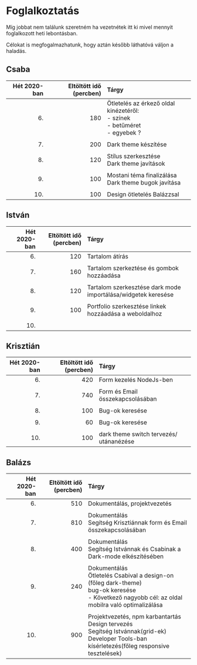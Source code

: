 # Foglalkoztatás

Míg jobbat nem találunk szeretném ha vezetnétek itt ki mivel mennyit foglalkozott heti lebontásban.

Célokat is megfogalmazhatunk, hogy aztán később láthatóvá váljon a haladás.

## Csaba

| Hét 2020-ban | Eltöltött idő (percben) | Tárgy                                                                                  |
| -----------: | ----------------------: | :------------------------------------------------------------------------------------- |
|           6. |                     180 | Ötletelés az érkező oldal kinézetéről: <br> - színek <br> - betűméret <br> - egyebek ? |
|              |                         |                         |
|           7. |                     200 | Dark theme készítése                        |
|              |                         |                         |
|           8. |                     120 | Stílus szerkesztése <br> Dark theme javítások                      |
|              |                         |                         |
|           9. |                     100 | Mostani téma finalizálása <br> Dark theme bugok javítása                        |
|              |                         |                         |
|          10. |                     100 | Design ötletelés Balázzsal                        |

## István

| Hét 2020-ban | Eltöltött idő (percben) | Tárgy           |
| -----------: | ----------------------: | :-------------- |
|           6. |                   120   | Tartalom átírás |
|              |                         |                 |
|           7. |                    160  | Tartalom szerkeztése és gombok hozzáadása                    |
|              |                         |                              |
|           8. |                     120 |   Tartalom szerkesztése dark mode importálása/widgetek keresése                           |
|              |                         |                         |
|           9. |                   100   |     Portfolio szerkesztése linkek hozzáadása a weboldalhoz                    |
|              |                         |                         |
|          10. |                         |                         |

## Krisztián

| Hét 2020-ban | Eltöltött idő (percben) | Tárgy                               |
| -----------: | ----------------------: | :----------------------             |
|           6. |                     420 | Form kezelés NodeJs-ben             |
|              |                         |                                     |
|           7. |                     740 | Form és Email összekapcsolásában    |
|              |                         |                                     |
|           8. |                     100 | Bug-ok keresése                     |
|              |                         |                                     |
|           9. |                     60  | Bug-ok keresése                     |
|              |                         |                                     |
|          10. |                     100 | dark theme switch tervezés/ utánanézése  |

## Balázs

| Hét 2020-ban | Eltöltött idő (percben) | Tárgy                        |
| -----------: | ----------------------: | :--------------------------- |
|           6. |                     510 | Dokumentálás, projektvezetés |
|              |                         |                              |
|           7. |                     810 | Dokumentálás <br> Segítség Krisztiánnak form és Email összekapcsolásában  |
|              |                         |                              |
|           8. |                     400 | Dokumentálás <br> Segítség Istvánnak és Csabinak a Dark-mode elkészítésében |
|              |                         |                         |
|           9. |                     240 | Dokumentálás <br> Ötletelés Csabival a design-on (főleg dark-theme) <br> bug-ok keresése <br> - Következő nagyobb cél: az oldal mobilra való optimalizálása |
|              |                         |                         |
|          10. |                     900 | Projektvezetés, npm karbantartás <br> Design tervezés <br> Segítség Istvánnak(grid-ek) <br> Developer Tools-ban kísérletezés(főleg responsive tesztelések)   |
